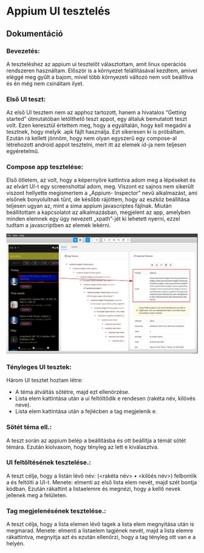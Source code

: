 # **Appium UI tesztelés**
## Dokumentáció

### **Bevezetés:**
A teszteléshez az appium ui tesztelőt választottam, amit linux operációs rendszeren használtam.
Először is a környezet felállításával kezdtem, amivel eléggé meg gyűlt a bajom, mivel több
környezeti változó nem volt beállítva és én még nem csináltam ilyet.

### **Első UI teszt:**
Az első UI tesztem nem az apphoz tartozott, hanem a hivatalos “Getting started” útmutatóban
letölthető teszt appot, egy általuk bemutatott teszt volt. Ezen keresztül értettem meg, hogy a
egyáltalán, hogy kell megadni a tesztnek, hogy melyik .apk fájlt használja. Ezt sikeresen ki is
próbáltam.
Ezután rá kellett jönnöm, hogy nem olyan egyszerű egy compose-al létrehozott android appot
tesztelni, mert itt az elemek id-ja nem teljesen egyéretelmű.

### **Compose app tesztelése:**
Első ötletem, az volt, hogy a képernyőre kattintva adom meg a lépéseket és az elvárt UI-t egy screenshottal adom, meg. Viszont ez sajnos nem sikerült viszont hellyette megismertem a „Appium- Inspector” nevű alkalmazást, ami elsőnek bonyolultnak tűnt, de később rájöttem, hogy az eszköz
beállítása teljesen ugyan az, mint a sima appium javascriptes fájlnak.
Miután beállítottam a kapcsolatot az alkalmazásban, megjelent az app, amelyben minden elemnek
egy úgy nevezett „xpath”-jét ki lehetett nyerni, ezzel tudtam a javascriptben az elemek lekérni.

![Appium-inspector image](appium-inspector.png)

### **Tényleges UI tesztek:**
Három UI tesztet hoztam létre:
- A téma átváltás sötétre, majd ezt ellenörzése.
- Lista elem kattintása után a ui feltöltődik e rendesen (rakéta  név, kilövés neve).
- Lista elem kattintása után a fejlécben a tag megjelenik e.

### **Sötét téma ell.:**
A teszt során az appium belép a beállításba és ott beállítja a témát sötét témára. Ezután kiolvasom,
hogy tényleg az lett e kiválasztva.

### **UI feltöltésének tesztelése.:**
A teszt célja, hogy a listán lévő név: (<rakéta név> • <kilöés név>) felbomlik a és feltölti a UI-t.
Menete: elmenti az első lista elem nevét, majd szét bontja kódban. Ezután rákattint a listaelemre és
megnézi, hogy a kellő nevek jellenek meg a felületen.

### **Tag megjelenésének tesztelése.:**
A teszt célja, hogy a lista elemen lévő tagek a lista elem megnyitása után is megmarad.
Menete: elmenti a listaelem tagjének nevét, majd a lista elemre rákattintva, megnyitja azt és ezután
ellenörzi, hogy a tag tényleg ott van e a helyén.
